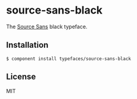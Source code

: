 
# source-sans-black
  
  The [Source Sans](https://typekit.com/fonts/source-sans-pro) black typeface.

## Installation

    $ component install typefaces/source-sans-black

## License

  MIT